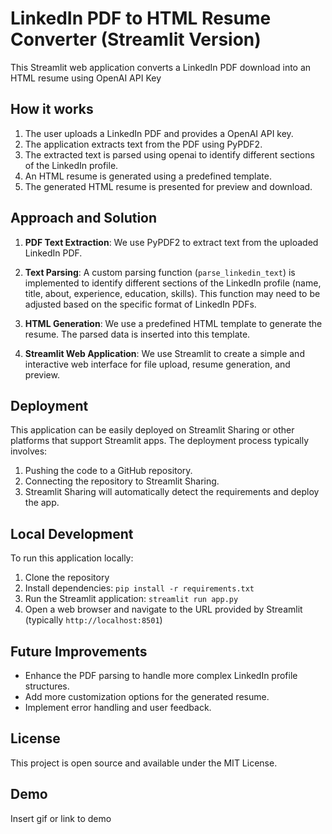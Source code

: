 # LinkedIn PDF to HTML Resume Converter (Streamlit Version)

This Streamlit web application converts a LinkedIn PDF download into an HTML resume using OpenAI API Key

## How it works

1. The user uploads a LinkedIn PDF and provides a  OpenAI API key.
2. The application extracts text from the PDF using PyPDF2.
3. The extracted text is parsed using openai to identify different sections of the LinkedIn profile.
4. An HTML resume is generated using a predefined template.
5. The generated HTML resume is presented for preview and download.

## Approach and Solution

1. **PDF Text Extraction**: We use PyPDF2 to extract text from the uploaded LinkedIn PDF.

2. **Text Parsing**: A custom parsing function (`parse_linkedin_text`) is implemented to identify different sections of the LinkedIn profile (name, title, about, experience, education, skills). This function may need to be adjusted based on the specific format of LinkedIn PDFs.

3. **HTML Generation**: We use a predefined HTML template to generate the resume. The parsed data is inserted into this template.

4. **Streamlit Web Application**: We use Streamlit to create a simple and interactive web interface for file upload, resume generation, and preview.


## Deployment

This application can be easily deployed on Streamlit Sharing or other platforms that support Streamlit apps. The deployment process typically involves:

1. Pushing the code to a GitHub repository.
2. Connecting the repository to Streamlit Sharing.
3. Streamlit Sharing will automatically detect the requirements and deploy the app.

## Local Development

To run this application locally:

1. Clone the repository
2. Install dependencies: `pip install -r requirements.txt`
3. Run the Streamlit application: `streamlit run app.py`
4. Open a web browser and navigate to the URL provided by Streamlit (typically `http://localhost:8501`)

## Future Improvements

- Enhance the PDF parsing to handle more complex LinkedIn profile structures.
- Add more customization options for the generated resume.
- Implement error handling and user feedback.

## License

This project is open source and available under the MIT License.
## Demo

Insert gif or link to demo

